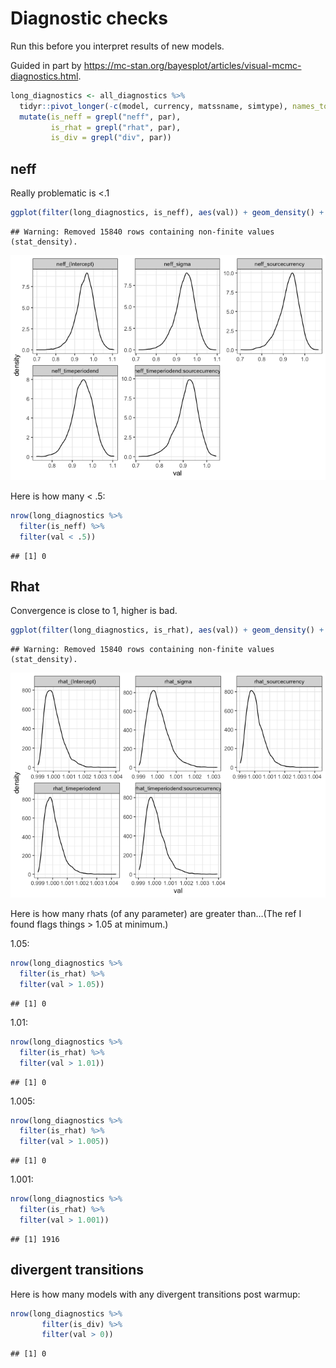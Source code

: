 Diagnostic checks
================

Run this before you interpret results of new models.

Guided in part by
<https://mc-stan.org/bayesplot/articles/visual-mcmc-diagnostics.html>.

``` r
long_diagnostics <- all_diagnostics %>%
  tidyr::pivot_longer(-c(model, currency, matssname, simtype), names_to = "par", values_to = "val") %>%
  mutate(is_neff = grepl("neff", par),
         is_rhat = grepl("rhat", par),
         is_div = grepl("div", par))
```

## neff

Really problematic is \<.1

``` r
ggplot(filter(long_diagnostics, is_neff), aes(val)) + geom_density() + facet_wrap(vars(par), scales = "free")
```

    ## Warning: Removed 15840 rows containing non-finite values (stat_density).

![](01_diagnostics_check_files/figure-gfm/unnamed-chunk-2-1.png)<!-- -->

Here is how many \< .5:

``` r
nrow(long_diagnostics %>%
  filter(is_neff) %>%
  filter(val < .5))
```

    ## [1] 0

## Rhat

Convergence is close to 1, higher is bad.

``` r
ggplot(filter(long_diagnostics, is_rhat), aes(val)) + geom_density() + facet_wrap(vars(par), scales = "free")
```

    ## Warning: Removed 15840 rows containing non-finite values (stat_density).

![](01_diagnostics_check_files/figure-gfm/unnamed-chunk-4-1.png)<!-- -->

Here is how many rhats (of any parameter) are greater than…(The ref I
found flags things \> 1.05 at minimum.)

1.05:

``` r
nrow(long_diagnostics %>%
  filter(is_rhat) %>%
  filter(val > 1.05))
```

    ## [1] 0

1.01:

``` r
nrow(long_diagnostics %>%
  filter(is_rhat) %>%
  filter(val > 1.01))
```

    ## [1] 0

1.005:

``` r
nrow(long_diagnostics %>%
  filter(is_rhat) %>%
  filter(val > 1.005))
```

    ## [1] 0

1.001:

``` r
nrow(long_diagnostics %>%
  filter(is_rhat) %>%
  filter(val > 1.001))
```

    ## [1] 1916

## divergent transitions

Here is how many models with any divergent transitions post warmup:

``` r
nrow(long_diagnostics %>%
       filter(is_div) %>%
       filter(val > 0)) 
```

    ## [1] 0

